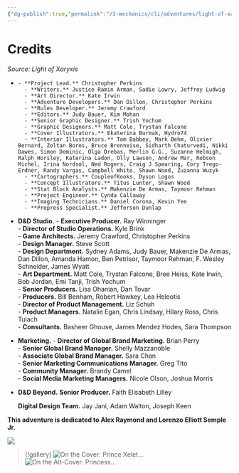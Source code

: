 ```yaml
---
{"dg-publish":true,"permalink":"/3-mechanics/cli/adventures/light-of-xaryxis/6-credits/","tags":["ttrpg-cli/compendium/src/5e/lox"],"noteIcon":""}
---
```


# Credits
*Source: Light of Xaryxis* 

-     - **Project Lead.** Christopher Perkins    
        - **Writers.** Justice Ramin Arman, Sadie Lowry, Jeffrey Ludwig    
        - **Art Director.** Kate Irwin    
        - **Adventure Developers.** Dan Dillon, Christopher Perkins    
        - **Rules Developer.** Jeremy Crawford    
        - **Editors.** Judy Bauer, Kim Mohan    
        - **Senior Graphic Designer.** Trish Yochum    
        - **Graphic Designers.** Matt Cole, Trystan Falcone    
        - **Cover Illustrators.** Ekaterina Burmak, Hydro74    
        - **Interior Illustrators.** Tom Babbey, Mark Behm, Olivier Bernard, Zoltan Boros, Bruce Brenneise, Sidharth Chaturvedi, Nikki Dawes, Simon Dominic, Olga Drebas, Merlin G.G., Suzanne Helmigh, Ralph Horsley, Katerina Ladon, Olly Lawson, Andrew Mar, Robson Michel, Irina Nordsol, Ned Rogers, Craig J Spearing, Cory Trego-Erdner, Randy Vargas, Campbell White, Shawn Wood, Zuzanna Wuzyk    
        - **Cartographers.** CoupleofKooks, Dyson Logos    
        - **Concept Illustrators.** Titus Lunter, Shawn Wood    
        - **Stat Block Analysts.** Makenzie De Armas, Taymoor Rehman    
        - **Project Engineer.** Cynda Callaway    
        - **Imaging Technicians.** Daniel Corona, Kevin Yee    
        - **Prepress Specialist.** Jefferson Dunlap    
- **D&D Studio.**     - **Executive Producer.** Ray Winninger    
        - **Director of Studio Operations.** Kyle Brink    
        - **Game Architects.** Jeremy Crawford, Christopher Perkins    
        - **Design Manager.** Steve Scott    
        - **Design Department.** Sydney Adams, Judy Bauer, Makenzie De Armas, Dan Dillon, Amanda Hamon, Ben Petrisor, Taymoor Rehman, F. Wesley Schneider, James Wyatt    
        - **Art Department.** Matt Cole, Trystan Falcone, Bree Heiss, Kate Irwin, Bob Jordan, Emi Tanji, Trish Yochum    
        - **Senior Producers.** Lisa Ohanian, Dan Tovar    
        - **Producers.** Bill Benham, Robert Hawkey, Lea Heleotis    
        - **Director of Product Management.** Liz Schuh    
        - **Product Managers.** Natalie Egan, Chris Lindsay, Hilary Ross, Chris Tulach    
        - **Consultants.** Basheer Ghouse, James Mendez Hodes, Sara Thompson    
- **Marketing.**     - **Director of Global Brand Marketing.** Brian Perry    
        - **Senior Global Brand Manager.** Shelly Mazzanoble    
        - **Associate Global Brand Manager.** Sara Chan    
        - **Senior Marketing Communications Manager.** Greg Tito    
        - **Community Manager.** Brandy Camel    
        - **Social Media Marketing Managers.** Nicole Olson, Joshua Morris    
- **D&D Beyond.** **Senior Producer.** Faith Elisabeth Lilley  

    **Digital Design Team.** Jay Jani, Adam Walton, Joseph Keen  

**This adventure is dedicated to Alex Raymond and Lorenzo Elliott Semple Jr.**

![](3-Mechanics/CLI/adventures/light-of-xaryxis/img/credits.webp#center)

> [!gallery]
> ![On the Cover: Prince Xelet...](3-Mechanics/CLI/adventures/light-of-xaryxis/img/credits1.webp#gallery "On the Cover: Prince Xeleth, who is determined to become the next leader of the Xaryxian Empire, poses with his solar dragon in Ekaterina Burmak's stunning cover illustration.")
> ![On the Alt-Cover: Princess...](3-Mechanics/CLI/adventures/light-of-xaryxis/img/credits2.webp#gallery "On the Alt-Cover: Princess Xedalli, illustrated beautifully by Hydro74, aims to keep her evil brother from inheriting their father's throne. The symbol of the Xaryxian Empire graces the back cover.")